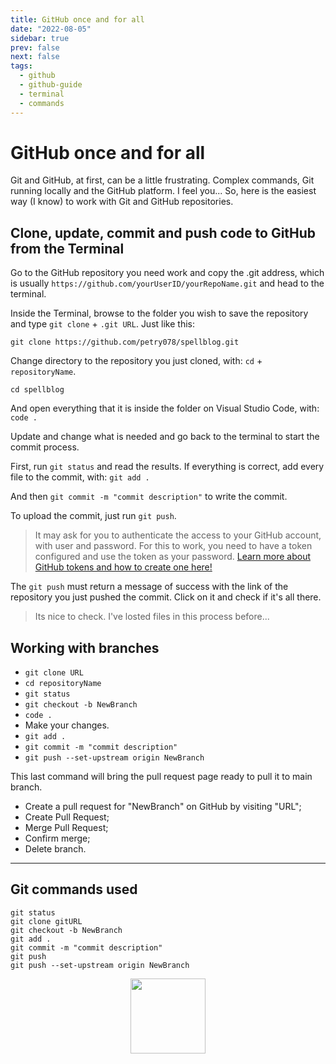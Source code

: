 ```yaml
---
title: GitHub once and for all
date: "2022-08-05"
sidebar: true
prev: false
next: false
tags:
  - github
  - github-guide
  - terminal
  - commands
---
```


# GitHub once and for all

Git and GitHub, at first, can be a little frustrating. Complex commands, Git running locally and the GitHub platform. I feel you... So, here is the easiest way (I know) to work with Git and GitHub repositories.

## Clone, update, commit and push code to GitHub from the Terminal

Go to the GitHub repository you need work and copy the .git address, which is usually `https://github.com/yourUserID/yourRepoName.git` and head to the terminal.

Inside the Terminal, browse to the folder you wish to save the repository and type `git clone` + `.git URL`. Just like this:

`git clone https://github.com/petry078/spellblog.git`

Change directory to the repository you just cloned, with: `cd` + `repositoryName`.

`cd spellblog`

And open everything that it is inside the folder on Visual Studio Code, with: `code .`

Update and change what is needed and go back to the terminal to start the commit process.

First, run `git status` and read the results. If everything is correct, add every file to the commit, with: `git add .`

And then `git commit -m "commit description"` to write the commit.

To upload the commit, just run `git push`.

> It may ask for you to authenticate the access to your GitHub account, with user and password. For this to work, you need to have a token configured and use the token as your password. [Learn more about GitHub tokens and how to create one here!](https://docs.github.com/en/authentication/keeping-your-account-and-data-secure/creating-a-personal-access-token)

The `git push` must return a message of success with the link of the repository you just pushed the commit. Click on it and check if it's all there.

> Its nice to check. I've losted files in this process before...

## Working with branches

* `git clone URL`
* `cd repositoryName`
* `git status`
* `git checkout -b NewBranch`
* `code .`
* Make your changes.
* `git add .`
* `git commit -m "commit description"`
* `git push --set-upstream origin NewBranch`

This last command will bring the pull request page ready to pull it to main branch.

* Create a pull request for "NewBranch" on GitHub by visiting "URL";
* Create Pull Request;
* Merge Pull Request;
* Confirm merge;
* Delete branch.

---

## Git commands used

```git
git status
git clone gitURL
git checkout -b NewBranch
git add .
git commit -m "commit description"
git push
git push --set-upstream origin NewBranch
```

<div class="wisdom">
<img class="wisdony" src="https://upload.wikimedia.org/wikipedia/commons/8/84/Cups10.jpg" alt="">
</div>

<style>
  .wisdom {
    display: flex;
    justify-content: center;
  }

  .wisdony {
  height: 120px;
  }
</style>
